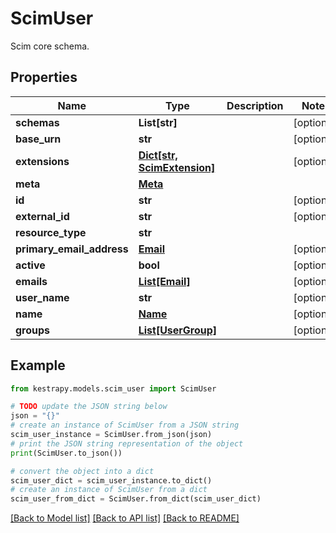 # ScimUser

Scim core schema.

## Properties

Name | Type | Description | Notes
------------ | ------------- | ------------- | -------------
**schemas** | **List[str]** |  | [optional] 
**base_urn** | **str** |  | [optional] 
**extensions** | [**Dict[str, ScimExtension]**](ScimExtension.md) |  | [optional] 
**meta** | [**Meta**](Meta.md) |  | 
**id** | **str** |  | [optional] 
**external_id** | **str** |  | [optional] 
**resource_type** | **str** |  | 
**primary_email_address** | [**Email**](Email.md) |  | [optional] 
**active** | **bool** |  | [optional] 
**emails** | [**List[Email]**](Email.md) |  | [optional] 
**user_name** | **str** |  | [optional] 
**name** | [**Name**](Name.md) |  | [optional] 
**groups** | [**List[UserGroup]**](UserGroup.md) |  | [optional] 

## Example

```python
from kestrapy.models.scim_user import ScimUser

# TODO update the JSON string below
json = "{}"
# create an instance of ScimUser from a JSON string
scim_user_instance = ScimUser.from_json(json)
# print the JSON string representation of the object
print(ScimUser.to_json())

# convert the object into a dict
scim_user_dict = scim_user_instance.to_dict()
# create an instance of ScimUser from a dict
scim_user_from_dict = ScimUser.from_dict(scim_user_dict)
```
[[Back to Model list]](../README.md#documentation-for-models) [[Back to API list]](../README.md#documentation-for-api-endpoints) [[Back to README]](../README.md)


